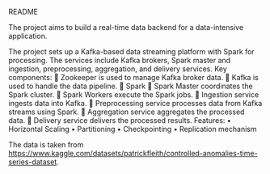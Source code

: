 README

The project aims to build a real-time data backend for a data-intensive application.

The project sets up a Kafka-based data streaming platform with Spark for processing.  The services include Kafka brokers, Spark master and ingestion, preprocessing, aggregation, and delivery services. 
Key components: 
	Zookeeper is used to manage Kafka broker data.
	Kafka is used to handle the data pipeline. 
	Spark
	    Spark Master coordinates the Spark cluster.
	    Spark Workers execute the Spark jobs.
	Ingestion service ingests data into Kafka.
	Preprocessing service processes data from Kafka streams using Spark.
	Aggregation service aggregates the processed data.
	Delivery service delivers the processed results. 
Features: 
•	Horizontal Scaling
•	Partitioning
•	Checkpointing
•	Replication mechanism


The data is taken from https://www.kaggle.com/datasets/patrickfleith/controlled-anomalies-time-series-dataset. 
